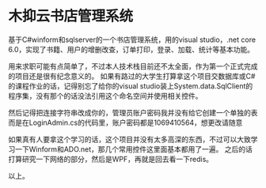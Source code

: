 # 木抑云书店管理系统
基于C#winform和sqlserver的一个书店管理系统，用的visual studio，.net core 6.0，实现了书籍、用户的增删改查，订单打印，登录、加载、统计等基本功能。

用来求职可能有点简单了，不过本人技术栈目前还不太全面，作为第一个正式完成的项目还是很有纪念意义的。
如果有路过的大学生打算拿这个项目交数据库或C#的课程作业的话，记得别忘了给你的visual studio装上System.data.SqlClient的程序集，没有那个的话没法引用这个命名空间并使用相关控件。

然后记得把连接字符串改成你的，管理员账户密码我并没有给它创建一个单独的表而是在LoginAdmin.cs的代码里，账户密码都是1069410564，想更改请随意

如果真有人要拿这个学习的话，这个项目并没有太多高深的东西，不过可以大致学习一下Winform和ADO.net，那几个常用控件这里面基本都用了一遍。
之后的话打算研究一下网络的部分，然后是WPF，再就是回去看一下redis。

以上。
